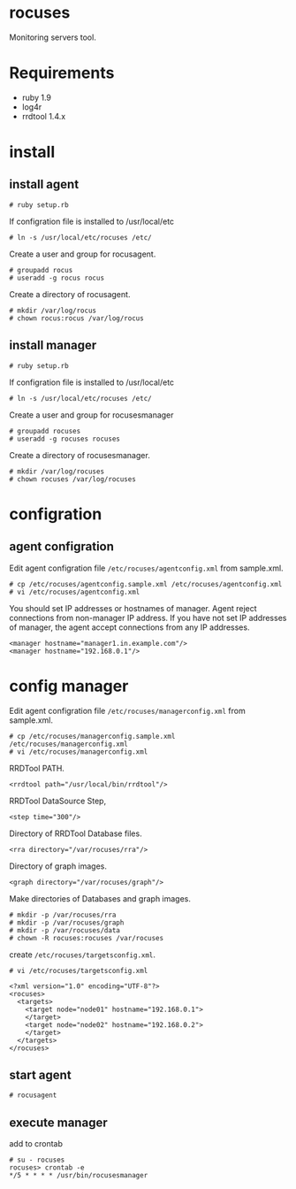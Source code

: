 rocuses
=======

Monitoring servers tool.

# Requirements

* ruby 1.9
* log4r
* rrdtool 1.4.x
 
# install
## install agent

    # ruby setup.rb

If configration file is installed to /usr/local/etc

    # ln -s /usr/local/etc/rocuses /etc/

Create a user and group for rocusagent.

    # groupadd rocus
    # useradd -g rocus rocus

Create a directory of rocusagent.

    # mkdir /var/log/rocus
    # chown rocus:rocus /var/log/rocus

## install manager

    # ruby setup.rb

If configration file is installed to /usr/local/etc

    # ln -s /usr/local/etc/rocuses /etc/

Create a user and group for rocusesmanager

    # groupadd rocuses
    # useradd -g rocuses rocuses

Create a directory of rocusesmanager.

    # mkdir /var/log/rocuses
    # chown rocuses /var/log/rocuses

# configration
## agent configration
Edit agent configration file `/etc/rocuses/agentconfig.xml` from sample.xml. 

    # cp /etc/rocuses/agentconfig.sample.xml /etc/rocuses/agentconfig.xml
    # vi /etc/rocuses/agentconfig.xml

You should set IP addresses or hostnames of manager. Agent reject connections from non-manager IP address.
If you have not set IP addresses of manager, the agent accept connections from any IP addresses.

    <manager hostname="manager1.in.example.com"/>
    <manager hostname="192.168.0.1"/>

# config manager
Edit agent configration file `/etc/rocuses/managerconfig.xml` from sample.xml. 

    # cp /etc/rocuses/managerconfig.sample.xml /etc/rocuses/managerconfig.xml
    # vi /etc/rocuses/managerconfig.xml

RRDTool PATH.

    <rrdtool path="/usr/local/bin/rrdtool"/>

RRDTool DataSource Step,

    <step time="300"/>

Directory of RRDTool Database files.

    <rra directory="/var/rocuses/rra"/>

Directory of graph images.

    <graph directory="/var/rocuses/graph"/>

Make directories of Databases and graph images.

    # mkdir -p /var/rocuses/rra
    # mkdir -p /var/rocuses/graph
    # mkdir -p /var/rocuses/data
    # chown -R rocuses:rocuses /var/rocuses

create `/etc/rocuses/targetsconfig.xml`.

    # vi /etc/rocuses/targetsconfig.xml

    <?xml version="1.0" encoding="UTF-8"?>
    <rocuses>
      <targets>
        <target node="node01" hostname="192.168.0.1">
        </target>
        <target node="node02" hostname="192.168.0.2">
        </target>
      </targets>
    </rocuses>

## start agent

    # rocusagent

## execute manager

add to crontab

    # su - rocuses
    rocuses> crontab -e
    */5 * * * * /usr/bin/rocusesmanager
